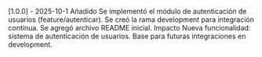 [1.0.0] - 2025-10-1
Añadido
Se implementó el módulo de autenticación de usuarios (feature/autenticar).
Se creó la rama development para integración continua.
Se agregó archivo README inicial.
Impacto
Nueva funcionalidad: sistema de autenticación de usuarios.
Base para futuras integraciones en development.

